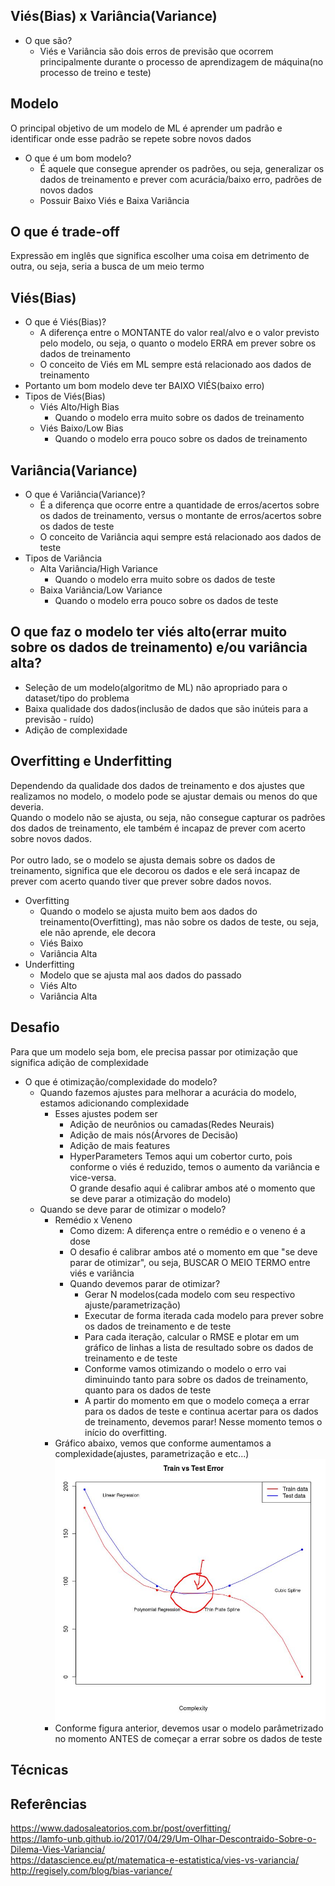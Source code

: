 ## Viés(Bias) x Variância(Variance)
- O que são?
  - Viés e Variância são dois erros de previsão que ocorrem principalmente durante o processo de aprendizagem de máquina(no processo de treino e teste)

## Modelo
O principal objetivo de um modelo de ML é aprender um padrão e identificar onde esse padrão se repete sobre novos dados
- O que é um bom modelo?
  - É aquele que consegue aprender os padrões, ou seja, generalizar os dados de treinamento e prever com acurácia/baixo erro, padrões de novos dados
  - Possuir Baixo Viés e Baixa Variância

## O que é trade-off
Expressão em inglês que significa escolher uma coisa em detrimento de outra, ou seja, seria a busca de um meio termo
			
## Viés(Bias)
- O que é Viés(Bias)?
  - A diferença entre o MONTANTE do valor real/alvo e o valor previsto pelo modelo, ou seja, o quanto o modelo ERRA em prever sobre os dados de treinamento
  - O conceito de Viés em ML sempre está relacionado aos dados de treinamento
- Portanto um bom modelo deve ter BAIXO VIÉS(baixo erro)
- Tipos de Viés(Bias)
  - Viés Alto/High Bias
    - Quando o modelo erra muito sobre os dados de treinamento
  - Viés Baixo/Low Bias
    - Quando o modelo erra pouco sobre os dados de treinamento
						
## Variância(Variance)
- O que é Variância(Variance)?
  - É a diferença que ocorre entre a quantidade de erros/acertos sobre os dados de treinamento, versus o montante de erros/acertos sobre os dados de teste
  - O conceito de Variância aqui sempre está relacionado aos dados de teste
- Tipos de Variância
  - Alta Variância/High Variance
    - Quando o modelo erra muito sobre os dados de teste
  - Baixa Variância/Low Variance
    - Quando o modelo erra pouco sobre os dados de teste			

## O que faz o modelo ter viés alto(errar muito sobre os dados de treinamento) e/ou variância alta?
  - Seleção de um modelo(algoritmo de ML) não apropriado para o dataset/tipo do problema
  - Baixa qualidade dos dados(inclusão de dados que são inúteis para a previsão - ruído)
  - Adição de complexidade
			
## Overfitting e Underfitting
Dependendo da qualidade dos dados de treinamento e dos ajustes que realizamos no modelo, o modelo pode se ajustar demais ou menos do que deveria.<br>
Quando o modelo não se ajusta, ou seja, não consegue capturar os padrões dos dados de treinamento, ele também é incapaz de prever com acerto sobre novos dados.	<br>		
Por outro lado, se o modelo se ajusta demais sobre os dados de treinamento, significa que ele decorou os dados e ele será incapaz de prever com acerto quando tiver que prever sobre dados novos.<br>
- Overfitting
  - Quando o modelo se ajusta muito bem aos dados do treinamento(Overfitting), mas não sobre os dados de teste, ou seja, ele não aprende, ele decora
  - Viés Baixo
  - Variância Alta
- Underfitting
  - Modelo que se ajusta mal aos dados do passado
  - Viés Alto
  - Variância Alta
      			
## Desafio
Para que um modelo seja bom, ele precisa passar por otimização que significa adição de complexidade
- O que é otimização/complexidade do modelo?
  - Quando fazemos ajustes para melhorar a acurácia do modelo, estamos adicionando complexidade 
    - Esses ajustes podem ser
      - Adição de neurônios ou camadas(Redes Neurais)
      - Adição de mais nós(Árvores de Decisão)
      - Adição de mais features
      - HyperParameters
Temos aqui um cobertor curto, pois conforme o viés é reduzido, temos o aumento da variância e vice-versa.<br>
O grande desafio aqui é calibrar ambos até o momento que se deve parar a otimização do modelo)
  - Quando se deve parar de otimizar o modelo?
    - Remédio x Veneno
      - Como dizem: A diferença entre o remédio e o veneno é a dose
      - O desafio é calibrar ambos até o momento em que "se deve parar de otimizar", ou seja, BUSCAR O MEIO TERMO entre viés e variância
      - Quando devemos parar de otimizar?
        - Gerar N modelos(cada modelo com seu respectivo ajuste/parametrização)
        - Executar de forma iterada cada modelo para prever sobre os dados de treinamento e de teste
        - Para cada iteração, calcular o RMSE e plotar em um gráfico de linhas a lista de resultado sobre os dados de treinamento e de teste
        - Conforme vamos otimizando o modelo o erro vai diminuindo tanto para sobre os dados de treinamento, quanto para os dados de teste
        - A partir do momento em que o modelo começa a errar para os dados de teste e continua acertar para os dados de treinamento, devemos parar! Nesse momento temos o início do overfitting.
	- Gráfico abaixo, vemos que conforme aumentamos a complexidade(ajustes, parametrização e etc...)
![](https://github.com/carloshfmaciel/datascience/blob/master/conceitos/images/tradeoff_bias_variance_graphic.jpg)
	- Conforme figura anterior, devemos usar o modelo parâmetrizado no momento ANTES de começar a errar sobre os dados de teste
        
 ## Técnicas
 
 ## Referências
https://www.dadosaleatorios.com.br/post/overfitting/<br>
https://lamfo-unb.github.io/2017/04/29/Um-Olhar-Descontraido-Sobre-o-Dilema-Vies-Variancia/<br>
https://datascience.eu/pt/matematica-e-estatistica/vies-vs-variancia/<br>
http://regisely.com/blog/bias-variance/<br>
